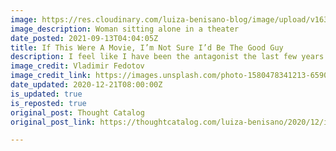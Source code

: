 ```yaml
---
image: https://res.cloudinary.com/luiza-benisano-blog/image/upload/v1631505676/antagonist-of-my-story_wwg5qd.jpg
image_description: Woman sitting alone in a theater
date_posted: 2021-09-13T04:04:05Z
title: If This Were A Movie, I’m Not Sure I’d Be The Good Guy
description: I feel like I have been the antagonist the last few years in my own storyline
image_credit: Vladimir Fedotov
image_credit_link: https://images.unsplash.com/photo-1580478341213-659047bb025c?ixid=MXwxNTkzNTF8MHwxfHNlYXJjaHwzM3x8bW92aWUlMjB0aGVhdGVyfGVufDB8fHw&ixlib=rb-1.2.1
date_updated: 2020-12-21T08:00:00Z
is_updated: true
is_reposted: true
original_post: Thought Catalog
original_post_link: https://thoughtcatalog.com/luiza-benisano/2020/12/if-this-were-a-movie-im-not-sure-id-be-the-good-guy/

---
```

